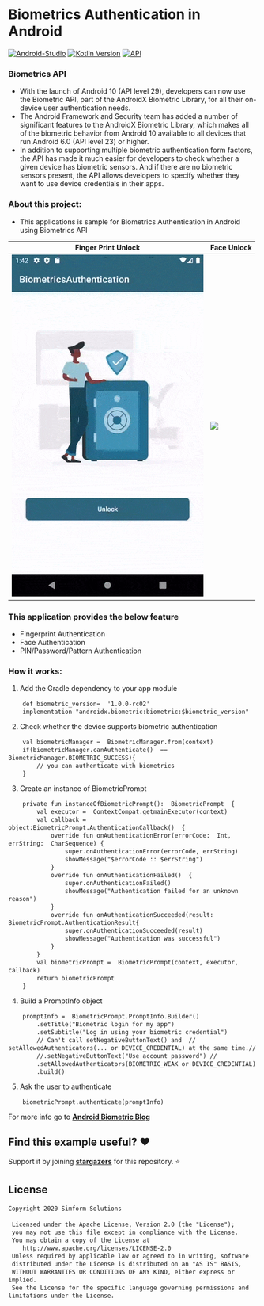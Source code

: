 # Biometrics Authentication in Android #

[![Android-Studio](https://img.shields.io/badge/Android%20Studio-4.0+-orange.svg?style=flat)](https://developer.android.com/studio/)
[![Kotlin Version](https://img.shields.io/badge/Kotlin-v1.4.10-blue.svg)](https://kotlinlang.org)
[![API](https://img.shields.io/badge/API-16%2B-brightgreen.svg?style=flat)](https://android-arsenal.com/api?level=19)

### Biometrics API
* With the launch of Android 10 (API level 29), developers can now use the Biometric API, part of the AndroidX Biometric Library, for all their on-device user authentication needs.
* The Android Framework and Security team has added a number of significant features to the AndroidX Biometric Library, which makes all of the biometric behavior from Android 10 available to all devices that run Android 6.0 (API level 23) or higher.
* In addition to supporting multiple biometric authentication form factors, the API has made it much easier for developers to check whether a given device has biometric sensors. And if there are no biometric sensors present, the API allows developers to specify whether they want to use device credentials in their apps.

### About this project:
* This applications is sample for Biometrics Authentication in Android using Biometrics API

| Finger Print Unlock | Face Unlock |
|--|--|
| ![](biometrics.gif) | ![](face_unlock.gif) |

### This application provides the below feature

* Fingerprint Authentication
* Face Authentication
* PIN/Password/Pattern Authentication

### How it works:
1. Add the Gradle dependency to your app module
```
    def biometric_version=  '1.0.0-rc02'
    implementation "androidx.biometric:biometric:$biometric_version"
```
2. Check whether the device supports biometric authentication
```
    val biometricManager =  BiometricManager.from(context)
    if(biometricManager.canAuthenticate()  ==  BiometricManager.BIOMETRIC_SUCCESS){
	    // you can authenticate with biometrics
    }
```
3. Create an instance of BiometricPrompt
```
    private fun instanceOfBiometricPrompt():  BiometricPrompt  {
        val executor =  ContextCompat.getmainExecutor(context)
        val callback =  object:BiometricPrompt.AuthenticationCallback()  {
            override fun onAuthenticationError(errorCode:  Int, errString:  CharSequence) {
                super.onAuthenticationError(errorCode, errString)
                showMessage("$errorCode :: $errString")
            }
            override fun onAuthenticationFailed()  {
                super.onAuthenticationFailed()
                showMessage("Authentication failed for an unknown reason")
            }
            override fun onAuthenticationSucceeded(result:  BiometricPrompt.AuthenticationResult{
                super.onAuthenticationSucceeded(result)
                showMessage("Authentication was successful")
            }
        }
        val biometricPrompt =  BiometricPrompt(context, executor, callback)
        return biometricPrompt
    }
```
4. Build a PromptInfo object
```
    promptInfo =  BiometricPrompt.PromptInfo.Builder()
	    .setTitle("Biometric login for my app")
	    .setSubtitle("Log in using your biometric credential")
	    // Can't call setNegativeButtonText() and  // setAllowedAuthenticators(... or DEVICE_CREDENTIAL) at the same time.//
	    //.setNegativeButtonText("Use account password") //
	    .setAllowedAuthenticators(BIOMETRIC_WEAK or DEVICE_CREDENTIAL)
	    .build()
```
5.  Ask the user to authenticate
```
    biometricPrompt.authenticate(promptInfo)
```
For more info go to __[Android Biometric Blog](https://android-developers.googleblog.com/2019/10/one-biometric-api-over-all-android.html)__

## Find this example useful? :heart:
Support it by joining __[stargazers](https://github.com/SimformSolutionsPvtLtd/SSBiometricsAuthentication/stargazers)__ for this repository. :star:
## License

```
Copyright 2020 Simform Solutions

 Licensed under the Apache License, Version 2.0 (the "License");
 you may not use this file except in compliance with the License.
 You may obtain a copy of the License at
    http://www.apache.org/licenses/LICENSE-2.0
 Unless required by applicable law or agreed to in writing, software
 distributed under the License is distributed on an "AS IS" BASIS,
 WITHOUT WARRANTIES OR CONDITIONS OF ANY KIND, either express or implied.
 See the License for the specific language governing permissions and limitations under the License.
```
